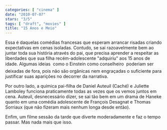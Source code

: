 ```yaml
---
categories: [ "cinema" ]
date: "2010-07-07"
stars: "3/5"
tags: [ "draft", "movies" ]
title: "15 Anos e Meio"
---
```

Essa é daquelas comédias francesas que esperam arrancar risadas criando expectativas em cenas isoladas. Contudo, se sai razoavelmente bem ao juntar toda sua história através do pai, que precisa aprender a respeitar as liberdades que sua filha recém-adolescente "adquiriu" aos 15 anos de idade. Algumas ideias  como o Einstein como conselheiro  poderiam ser deixadas de fora, pois não são orgânicas nem engraçadas o suficiente para justificar suas aparições no decorrer da narrativa.

Por outro lado, a química pai-filha de Daniel Auteuil (Caché) e Juliette Lamboley funciona praticamente todas as vezes que os vemos juntos em cena. Auteuil, desnecessário dizer, se sai tão bem em um drama de Haneke quanto em uma comédia adolescente de François Desagnat e Thomas Sorriaux (que não fizeram mais nenhum longa desde então).

Enfim, um filme sessão da tarde que diverte moderadamente e faz o tempo passar. Mas nada mais que isso.
